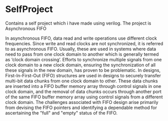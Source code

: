 # SelfProject
Contains a self project which i have made using verilog. The project is Asynchronous FIFO


In asynchronous FIFO, data read and write operations use different clock frequencies. Since write
and read clocks are not synchronized, it is referred to as asynchronous FIFO. Usually, these are used
in systems where data need to pass from one clock domain to another which is generally termed as
‘clock domain crossing’.
Efforts to synchronize multiple signals from one clock domain to a new clock domain, ensuring the
synchronization of all these signals in the new domain, has proven to be problematic. In designs,
First-In-First-Out (FIFO) structures are used in designs to securely transfer multi-bit data chunks from
one clock domain to other. These data chunks are inserted into a FIFO buffer memory array through
control signals in one clock domain, and the removal of data chunks occurs through another port of
the same FIFO buffer memory array using control signals from a different clock domain.
The challenges associated with FIFO design arise primarily from devising the FIFO pointers and
identifying a dependable method for ascertaining the "full" and "empty" status of the FIFO.
